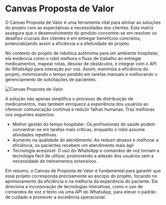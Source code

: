 # Canvas Proposta de Valor

O Canvas Proposta de Valor é uma ferramenta vital para alinhar as soluções do projeto com as expectativas e necessidades dos clientes. Esta matriz assegura que o desenvolvimento do produto concentre-se em resolver os desafios cruciais dos clientes e em entregar benefícios concretos, potencializando assim a eficiência e a efetividade do projeto.

No contexto do projeto de robótica autônoma para um ambiente hospitalar, ela evidencia como o robô melhora o fluxo de trabalho ao entregar medicamentos, mapear rotas, desviar de obstáculos, e integrar com o API do WhatsApp para interação por voz. Assim, maximiza a eficiência do projeto, minimizando o tempo perdido em tarefas manuais e melhorando o gerenciamento de solicitações de pacientes.

![Canvas Proposta de Valor](/img/vpc.png)

A solução não apenas simplifica o processo de distribuição de medicamentos, mas também enriquece a experiência dos usuários ao oferecer comunicação contínua e reduzir falhas humanas. Traz melhoras nos seguintes aspectos:
- Melhor gestão do tempo hospitalar: Os profissionais de saúde podem concentrar-se em tarefas mais críticas, enquanto o robô assume atividades repetitivas.
- Aumento na qualidade do atendimento: Ao reduzir atrasos e melhorar a eficiência, os pacientes recebem um atendimento mais ágil
- Tecnologia acessível: O uso do WhatsApp e comandos de voz tornam a tecnologia fácil de utilizar, promovendo a adesão dos usuários sem a necessidade de treinamentos extensivos.

Em resumo, o Canvas de Proposta de Valor é fundamental para garantir que esse projeto corresponda precisamente ao escopo do projeto, focando no aprimoramento da eficiência e na melhoria da experiência do paciente. Ele direciona a incorporação de tecnologias interativas, como o uso de comandos de voz e texto via uma API do WhatsApp, para elevar o padrão de cuidado e promover a excelência operacional.